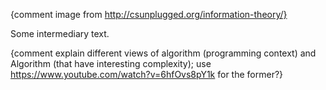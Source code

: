 {comment image from http://csunplugged.org/information-theory/}

Some intermediary text.

{comment explain different views of algorithm (programming context) and Algorithm (that have interesting complexity); use https://www.youtube.com/watch?v=6hfOvs8pY1k for the former?}